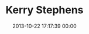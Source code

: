---
title: "Kerry Stephens"
date: 2013-10-22 17:17:39 00:00
permalink: /kerrysteph
twitter: "kerrysteph"
likes: [1987]
id: 2088
gravatar: "http://www.gravatar.com/avatar/fd8d5dd441f6cff292aaeb616a035d39"
---
